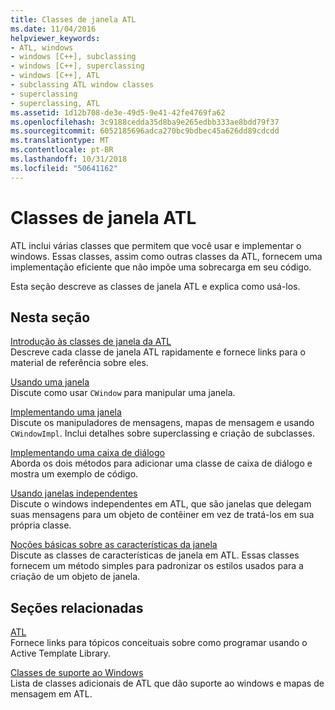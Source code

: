 ```yaml
---
title: Classes de janela ATL
ms.date: 11/04/2016
helpviewer_keywords:
- ATL, windows
- windows [C++], subclassing
- windows [C++], superclassing
- windows [C++], ATL
- subclassing ATL window classes
- superclassing
- superclassing, ATL
ms.assetid: 1d12b708-de3e-49d5-9e41-42fe4769fa62
ms.openlocfilehash: 3c9188cedda35d8ba9e265edbb333ae8bdd79f37
ms.sourcegitcommit: 6052185696adca270bc9bdbec45a626dd89cdcdd
ms.translationtype: MT
ms.contentlocale: pt-BR
ms.lasthandoff: 10/31/2018
ms.locfileid: "50641162"
---
```

# <a name="atl-window-classes"></a>Classes de janela ATL

ATL inclui várias classes que permitem que você usar e implementar o windows. Essas classes, assim como outras classes da ATL, fornecem uma implementação eficiente que não impõe uma sobrecarga em seu código.

Esta seção descreve as classes de janela ATL e explica como usá-los.

## <a name="in-this-section"></a>Nesta seção

[Introdução às classes de janela da ATL](../atl/introduction-to-atl-window-classes.md)<br/>
Descreve cada classe de janela ATL rapidamente e fornece links para o material de referência sobre eles.

[Usando uma janela](../atl/using-a-window.md)<br/>
Discute como usar `CWindow` para manipular uma janela.

[Implementando uma janela](../atl/implementing-a-window.md)<br/>
Discute os manipuladores de mensagens, mapas de mensagem e usando `CWindowImpl`. Inclui detalhes sobre superclassing e criação de subclasses.

[Implementando uma caixa de diálogo](../atl/implementing-a-dialog-box.md)<br/>
Aborda os dois métodos para adicionar uma classe de caixa de diálogo e mostra um exemplo de código.

[Usando janelas independentes](../atl/using-contained-windows.md)<br/>
Discute o windows independentes em ATL, que são janelas que delegam suas mensagens para um objeto de contêiner em vez de tratá-los em sua própria classe.

[Noções básicas sobre as características da janela](../atl/understanding-window-traits.md)<br/>
Discute as classes de características de janela em ATL. Essas classes fornecem um método simples para padronizar os estilos usados para a criação de um objeto de janela.

## <a name="related-sections"></a>Seções relacionadas

[ATL](../atl/active-template-library-atl-concepts.md)<br/>
Fornece links para tópicos conceituais sobre como programar usando o Active Template Library.

[Classes de suporte ao Windows](../atl/windows-support-classes.md)<br/>
Lista de classes adicionais de ATL que dão suporte ao windows e mapas de mensagem em ATL.

